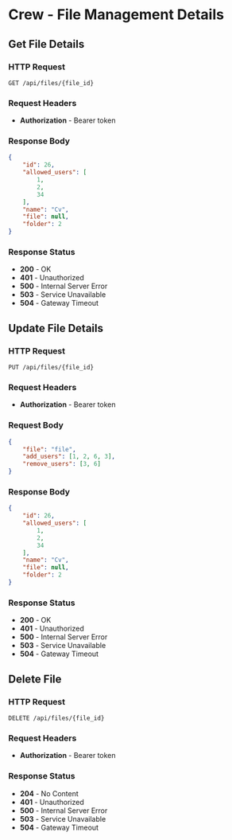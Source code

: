 # Crew - File Management Details

## Get File Details

### HTTP Request

```http
GET /api/files/{file_id}
```

### Request Headers

- **Authorization** - Bearer token

### Response Body

```json
{
    "id": 26,
    "allowed_users": [
        1,
        2,
        34
    ],
    "name": "Cv",
    "file": null,
    "folder": 2
}
```

### Response Status

- **200** - OK
- **401** - Unauthorized
- **500** - Internal Server Error
- **503** - Service Unavailable
- **504** - Gateway Timeout

## Update File Details

### HTTP Request

```http
PUT /api/files/{file_id}
```

### Request Headers

- **Authorization** - Bearer token

### Request Body

```json
{
    "file": "file",
    "add_users": [1, 2, 6, 3],
    "remove_users": [3, 6]
}
```

### Response Body

```json
{
    "id": 26,
    "allowed_users": [
        1,
        2,
        34
    ],
    "name": "Cv",
    "file": null,
    "folder": 2
}
```

### Response Status

- **200** - OK
- **401** - Unauthorized
- **500** - Internal Server Error
- **503** - Service Unavailable
- **504** - Gateway Timeout

## Delete File

### HTTP Request

```http
DELETE /api/files/{file_id}
```

### Request Headers

- **Authorization** - Bearer token

### Response Status

- **204** - No Content
- **401** - Unauthorized
- **500** - Internal Server Error
- **503** - Service Unavailable
- **504** - Gateway Timeout
